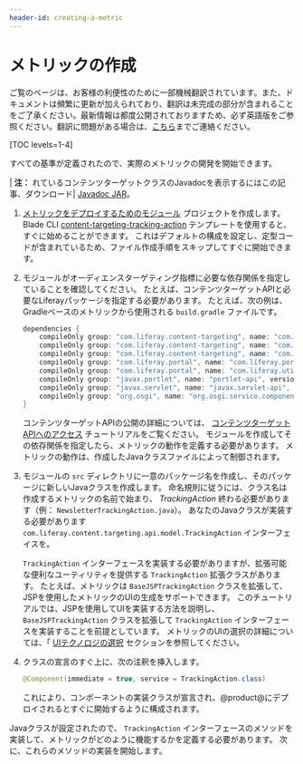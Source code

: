 ```yaml
---
header-id: creating-a-metric
---
```


# メトリックの作成

<p class="alert alert-info"><span class="wysiwyg-color-blue120">ご覧のページは、お客様の利便性のために一部機械翻訳されています。また、ドキュメントは頻繁に更新が加えられており、翻訳は未完成の部分が含まれることをご了承ください。最新情報は都度公開されておりますため、必ず英語版をご参照ください。翻訳に問題がある場合は、<a href="mailto:support-content-jp@liferay.com">こちら</a>までご連絡ください。</span></p>

[TOC levels=1-4]

すべての基準が定義されたので、実際のメトリックの開発を開始できます。

| **注：** れているコンテンツターゲットクラスのJavadocを表示するにはこの記事、ダウンロード| [Javadoc JAR](https://repository.liferay.com/nexus/service/local/artifact/maven/redirect?r=liferay-public-releases&g=com.liferay.content-targeting&a=com.liferay.content.targeting.api&v=5.0.0&e=jar&c=javadoc)。

1.  [メトリックをデプロイするためのモジュール](/docs/7-1/tutorials/-/knowledge_base/t/starting-module-development#creating-a-module) プロジェクトを作成します。 Blade CLI [content-targeting-tracking-action](/docs/7-1/reference/-/knowledge_base/r/content-targeting-tracking-action-template) テンプレートを使用すると、すぐに始めることができます。 これはデフォルトの構成を設定し、定型コードが含まれているため、ファイル作成手順をスキップしてすぐに開始できます。

2.  モジュールがオーディエンスターゲティング指標に必要な依存関係を指定していることを確認してください。 たとえば、コンテンツターゲットAPIと必要なLiferayパッケージを指定する必要があります。 たとえば、次の例は、Gradleベースのメトリックから使用される `build.gradle` ファイルです。

    ``` groovy
    dependencies {
        compileOnly group: "com.liferay.content-targeting", name: "com.liferay.content.targeting.analytics.api", version: "5.0.0"
        compileOnly group: "com.liferay.content-targeting", name: "com.liferay.content.targeting.anonymous.users.api", version: "3.0.0"
        compileOnly group: "com.liferay.content-targeting", name: "com.liferay.content.targeting.api", version: "5.0.0"
        compileOnly group: "com.liferay.portal", name: "com.liferay.portal.kernel", version: "3.6.2"
        compileOnly group: "com.liferay.portal", name: "com.liferay.util.taglib", version: "2.0.0"
        compileOnly group: "javax.portlet", name: "portlet-api", version: "3.0.0"
        compileOnly group: "javax.servlet", name: "javax.servlet-api", version: "3.0.1"
        compileOnly group: "org.osgi", name: "org.osgi.service.component.annotations", version: "1.3.0"
    }
    ```

    コンテンツターゲットAPIの公開の詳細については、 [コンテンツターゲットAPIへのアクセス](/docs/7-1/tutorials/-/knowledge_base/t/accessing-the-content-targeting-api) チュートリアルをご覧ください。 モジュールを作成してその依存関係を指定したら、メトリックの動作を定義する必要があります。 メトリックの動作は、作成したJavaクラスファイルによって制御されます。

3.  モジュールの `src` ディレクトリに一意のパッケージ名を作成し、そのパッケージに新しいJavaクラスを作成します。 命名規則に従うには、クラス名は作成するメトリックの名前で始まり、 *TrackingAction* 終わる必要があります（例： `NewsletterTrackingAction.java`）。 あなたのJavaクラスが実装する必要があります `com.liferay.content.targeting.api.model.TrackingAction` インターフェイスを。

    `TrackingAction` インターフェースを実装する必要がありますが、拡張可能な便利なユーティリティを提供する `TrackingAction` 拡張クラスがあります。 たとえば、メトリックは `BaseJSPTrackingAction` クラスを拡張して、JSPを使用したメトリックのUIの生成をサポートできます。 このチュートリアルでは、JSPを使用してUIを実装する方法を説明し、 `BaseJSPTrackingAction` クラスを拡張して `TrackingAction` インターフェースを実装することを前提としています。 メトリックのUIの選択の詳細については、「 [UIテクノロジの選択](/develop/tutorial/-/knowledge_base/7-1/best-practices-for-audience-targeting#selecting-a-ui-technology) セクションを参照してください。

4.  クラスの宣言のすぐ上に、次の注釈を挿入します。

    ``` java
    @Component(immediate = true, service = TrackingAction.class)
    ```

    これにより、コンポーネントの実装クラスが宣言され、@product@にデプロイされるとすぐに開始するように構成されます。

Javaクラスが設定されたので、 `TrackingAction` インターフェースのメソッドを実装して、メトリックがどのように機能するかを定義する必要があります。 次に、これらのメソッドの実装を開始します。
